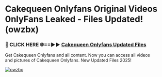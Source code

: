# Cakequeen Onlyfans Original Videos 0nlyFans Leaked - Files Updated! (owzbx)

<h3>🔴 CLICK HERE 🌐==►► <a href="https://tinyurl.com/ehrbuxhb" rel="nofollow">Cakequeen Onlyfans Updated Files</a></h3>

Get Cakequeen Onlyfans and all content. Now you can access all videos and pictures of Cakequeen Onlyfans. New Updated Files 2025!

[![owzbx](https://i.imgur.com/lVYEuWS.gif)](https://tinyurl.com/ehrbuxhb)
